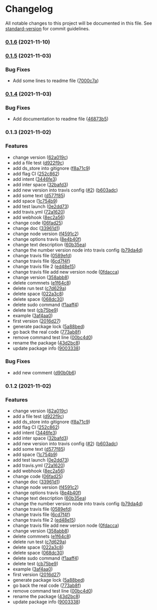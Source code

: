 # Changelog

All notable changes to this project will be documented in this file. See [standard-version](https://github.com/conventional-changelog/standard-version) for commit guidelines.

### [0.1.6](https://github.com/Ekymos/getcookievalue/compare/v0.1.5...v0.1.6) (2021-11-10)

### [0.1.5](https://github.com/Ekymos/getcookievalue/compare/v0.1.4...v0.1.5) (2021-11-03)


### Bug Fixes

* Add some lines to readme file ([7000c7a](https://github.com/Ekymos/getcookievalue/commit/7000c7a7fc5fec70039bc5474f5da7b55320c74c))

### [0.1.4](https://github.com/Ekymos/getcookievalue/compare/v0.1.3...v0.1.4) (2021-11-03)


### Bug Fixes

* Add documentation to readme file ([46873b5](https://github.com/Ekymos/getcookievalue/commit/46873b5d9472e54a9247f27208170ee6e2a6dfed))

### 0.1.3 (2021-11-02)


### Features

*  change version ([62a019c](https://github.com/Ekymos/getcookievalue/commit/62a019c8787113f4f36bcea024c038038749a47e))
* add a file test ([d922f9c](https://github.com/Ekymos/getcookievalue/commit/d922f9ce306fc712434bdfbf928d572006e3c550))
* add ds_store into gitignore ([f8a71c9](https://github.com/Ekymos/getcookievalue/commit/f8a71c91183ac2d408d0fbbc330dfb6e8af598bb))
* add flag CI ([252c862](https://github.com/Ekymos/getcookievalue/commit/252c86206bdef75c470750fdec0fc0cd9636b5f0))
* add intent ([3446fe3](https://github.com/Ekymos/getcookievalue/commit/3446fe3b4e21ebff23922105a9a8e3e8777f192a))
* add inter space ([32bafd3](https://github.com/Ekymos/getcookievalue/commit/32bafd3883f47c0828ec3d9e2d6d7fde38da7429))
* add new version into travis config ([#2](https://github.com/Ekymos/getcookievalue/issues/2)) ([b603adc](https://github.com/Ekymos/getcookievalue/commit/b603adce77b3ae4e677c3a286a2f7296e1b8265f))
* add some text ([d577f85](https://github.com/Ekymos/getcookievalue/commit/d577f8590c4b808ece29cd5253be6e4f64a6e013))
* add space ([1c754b9](https://github.com/Ekymos/getcookievalue/commit/1c754b942e254b976cc97957c02d742e068a66ff))
* add test launch ([0e2dd73](https://github.com/Ekymos/getcookievalue/commit/0e2dd73c1905c5fe1e82d74130dd35cecafc6514))
* add travis.yml ([72a1620](https://github.com/Ekymos/getcookievalue/commit/72a1620e09b4a61f91969b0466c2876234641343))
* add webhook ([8ec2a56](https://github.com/Ekymos/getcookievalue/commit/8ec2a5669a9a7a26d23ed21c87f08a8aa8ba3a6b))
* change code ([06fad25](https://github.com/Ekymos/getcookievalue/commit/06fad25c15cf540e00b8ef330b1697a1be5ec8c1))
* change doc ([33961d1](https://github.com/Ekymos/getcookievalue/commit/33961d1d90361c3596d03dc85d9a804de064b466))
* change node version ([f4591c2](https://github.com/Ekymos/getcookievalue/commit/f4591c2c7d0ab3363a6a96b2448bb3c2131dea5c))
* change options travis ([8e4b40f](https://github.com/Ekymos/getcookievalue/commit/8e4b40f871a02658cdd42e5dd38282be2e07f626))
* change text description ([60b35ea](https://github.com/Ekymos/getcookievalue/commit/60b35eaee904c139fdbe490b20b1caa0bcbbd8c3))
* change the number version node into travis config ([b79da4d](https://github.com/Ekymos/getcookievalue/commit/b79da4d427bd5b16ed6af0a99005fb489ff99221))
* change travis file ([0589efd](https://github.com/Ekymos/getcookievalue/commit/0589efdfe18f9d36dfa5fc8cca9ebfe0208d2e83))
* change travis file ([6cd7f4f](https://github.com/Ekymos/getcookievalue/commit/6cd7f4f3ad1d7aa106be668fd54b5d6858a5f305))
* change travis file 2 ([ed48e15](https://github.com/Ekymos/getcookievalue/commit/ed48e15956dacb14bca21b5dbaa76a71530ba372))
* change travis file add new version node ([0fdacca](https://github.com/Ekymos/getcookievalue/commit/0fdaccac60e960025849a0ee89b9b9e2dc499143))
* change version ([358abb8](https://github.com/Ekymos/getcookievalue/commit/358abb81d99ac3f2a2c5775a36a1f3f2ac96523b))
* delete commnets ([e1f64c8](https://github.com/Ekymos/getcookievalue/commit/e1f64c881dda891d6ff71d663554356dff203aca))
* delete run test ([c7d629a](https://github.com/Ekymos/getcookievalue/commit/c7d629a4120357b56804141e9254e866e90f3068))
* delete space ([022a3c8](https://github.com/Ekymos/getcookievalue/commit/022a3c890805a2584da36d1fd82b2fb77f5b524f))
* delete space ([068dc30](https://github.com/Ekymos/getcookievalue/commit/068dc30d7a7756d43e765df86e533f4d6e33f817))
* delete sudo command ([f1aaff4](https://github.com/Ekymos/getcookievalue/commit/f1aaff41045ce6dee2a0b83720da4c852c9685d8))
* delete test ([cb75be9](https://github.com/Ekymos/getcookievalue/commit/cb75be9423927934136da73db3ac113c9a6e21b6))
* example ([3af4aa0](https://github.com/Ekymos/getcookievalue/commit/3af4aa06c513ade49cf8617a6393fb3775a86e56))
* first version ([2016d27](https://github.com/Ekymos/getcookievalue/commit/2016d273c4a3e9557a134737b1f3b290bf6b9ffd))
* generate package lock ([5a88bed](https://github.com/Ekymos/getcookievalue/commit/5a88bedaa0be27a366f85be3346cf7c03d0e5e9b))
* go back the real code ([773ab8f](https://github.com/Ekymos/getcookievalue/commit/773ab8fc476f57953a1ecb1034090de4d4b45647))
* remove command test line ([00bc4d0](https://github.com/Ekymos/getcookievalue/commit/00bc4d05aa54efc8d817636b0c154763eaf298f4))
* rename the package ([43d2bc8](https://github.com/Ekymos/getcookievalue/commit/43d2bc84ee267a4161d4f5caec4f55edfcb9b748))
* update package info ([9003338](https://github.com/Ekymos/getcookievalue/commit/9003338883bd38425401ecffabfdbb5a89b2ab69))


### Bug Fixes

* add new comment ([d90b0b6](https://github.com/Ekymos/getcookievalue/commit/d90b0b6f7ebaf86a1a645462286cf77a8079ec44))

### 0.1.2 (2021-11-02)


### Features

*  change version ([62a019c](https://github.com/Ekymos/getcookievalue/commit/62a019c8787113f4f36bcea024c038038749a47e))
* add a file test ([d922f9c](https://github.com/Ekymos/getcookievalue/commit/d922f9ce306fc712434bdfbf928d572006e3c550))
* add ds_store into gitignore ([f8a71c9](https://github.com/Ekymos/getcookievalue/commit/f8a71c91183ac2d408d0fbbc330dfb6e8af598bb))
* add flag CI ([252c862](https://github.com/Ekymos/getcookievalue/commit/252c86206bdef75c470750fdec0fc0cd9636b5f0))
* add intent ([3446fe3](https://github.com/Ekymos/getcookievalue/commit/3446fe3b4e21ebff23922105a9a8e3e8777f192a))
* add inter space ([32bafd3](https://github.com/Ekymos/getcookievalue/commit/32bafd3883f47c0828ec3d9e2d6d7fde38da7429))
* add new version into travis config ([#2](https://github.com/Ekymos/getcookievalue/issues/2)) ([b603adc](https://github.com/Ekymos/getcookievalue/commit/b603adce77b3ae4e677c3a286a2f7296e1b8265f))
* add some text ([d577f85](https://github.com/Ekymos/getcookievalue/commit/d577f8590c4b808ece29cd5253be6e4f64a6e013))
* add space ([1c754b9](https://github.com/Ekymos/getcookievalue/commit/1c754b942e254b976cc97957c02d742e068a66ff))
* add test launch ([0e2dd73](https://github.com/Ekymos/getcookievalue/commit/0e2dd73c1905c5fe1e82d74130dd35cecafc6514))
* add travis.yml ([72a1620](https://github.com/Ekymos/getcookievalue/commit/72a1620e09b4a61f91969b0466c2876234641343))
* add webhook ([8ec2a56](https://github.com/Ekymos/getcookievalue/commit/8ec2a5669a9a7a26d23ed21c87f08a8aa8ba3a6b))
* change code ([06fad25](https://github.com/Ekymos/getcookievalue/commit/06fad25c15cf540e00b8ef330b1697a1be5ec8c1))
* change doc ([33961d1](https://github.com/Ekymos/getcookievalue/commit/33961d1d90361c3596d03dc85d9a804de064b466))
* change node version ([f4591c2](https://github.com/Ekymos/getcookievalue/commit/f4591c2c7d0ab3363a6a96b2448bb3c2131dea5c))
* change options travis ([8e4b40f](https://github.com/Ekymos/getcookievalue/commit/8e4b40f871a02658cdd42e5dd38282be2e07f626))
* change text description ([60b35ea](https://github.com/Ekymos/getcookievalue/commit/60b35eaee904c139fdbe490b20b1caa0bcbbd8c3))
* change the number version node into travis config ([b79da4d](https://github.com/Ekymos/getcookievalue/commit/b79da4d427bd5b16ed6af0a99005fb489ff99221))
* change travis file ([0589efd](https://github.com/Ekymos/getcookievalue/commit/0589efdfe18f9d36dfa5fc8cca9ebfe0208d2e83))
* change travis file ([6cd7f4f](https://github.com/Ekymos/getcookievalue/commit/6cd7f4f3ad1d7aa106be668fd54b5d6858a5f305))
* change travis file 2 ([ed48e15](https://github.com/Ekymos/getcookievalue/commit/ed48e15956dacb14bca21b5dbaa76a71530ba372))
* change travis file add new version node ([0fdacca](https://github.com/Ekymos/getcookievalue/commit/0fdaccac60e960025849a0ee89b9b9e2dc499143))
* change version ([358abb8](https://github.com/Ekymos/getcookievalue/commit/358abb81d99ac3f2a2c5775a36a1f3f2ac96523b))
* delete commnets ([e1f64c8](https://github.com/Ekymos/getcookievalue/commit/e1f64c881dda891d6ff71d663554356dff203aca))
* delete run test ([c7d629a](https://github.com/Ekymos/getcookievalue/commit/c7d629a4120357b56804141e9254e866e90f3068))
* delete space ([022a3c8](https://github.com/Ekymos/getcookievalue/commit/022a3c890805a2584da36d1fd82b2fb77f5b524f))
* delete space ([068dc30](https://github.com/Ekymos/getcookievalue/commit/068dc30d7a7756d43e765df86e533f4d6e33f817))
* delete sudo command ([f1aaff4](https://github.com/Ekymos/getcookievalue/commit/f1aaff41045ce6dee2a0b83720da4c852c9685d8))
* delete test ([cb75be9](https://github.com/Ekymos/getcookievalue/commit/cb75be9423927934136da73db3ac113c9a6e21b6))
* example ([3af4aa0](https://github.com/Ekymos/getcookievalue/commit/3af4aa06c513ade49cf8617a6393fb3775a86e56))
* first version ([2016d27](https://github.com/Ekymos/getcookievalue/commit/2016d273c4a3e9557a134737b1f3b290bf6b9ffd))
* generate package lock ([5a88bed](https://github.com/Ekymos/getcookievalue/commit/5a88bedaa0be27a366f85be3346cf7c03d0e5e9b))
* go back the real code ([773ab8f](https://github.com/Ekymos/getcookievalue/commit/773ab8fc476f57953a1ecb1034090de4d4b45647))
* remove command test line ([00bc4d0](https://github.com/Ekymos/getcookievalue/commit/00bc4d05aa54efc8d817636b0c154763eaf298f4))
* rename the package ([43d2bc8](https://github.com/Ekymos/getcookievalue/commit/43d2bc84ee267a4161d4f5caec4f55edfcb9b748))
* update package info ([9003338](https://github.com/Ekymos/getcookievalue/commit/9003338883bd38425401ecffabfdbb5a89b2ab69))
